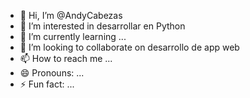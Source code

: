 - 👋 Hi, I’m @AndyCabezas
- 👀 I’m interested in desarrollar en Python
- 🌱 I’m currently learning ...
- 💞️ I’m looking to collaborate on desarrollo de app web
- 📫 How to reach me ...
- 😄 Pronouns: ...
- ⚡ Fun fact: ...

<!---
AndyCabezas/AndyCabezas is a ✨ special ✨ repository because its `README.md` (this file) appears on your GitHub profile.
You can click the Preview link to take a look at your changes.
--->
